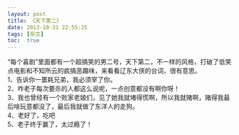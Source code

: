 ```yaml
---
layout: post
title: 《天下第二》
date: 2013-10-31 22:55:25
tags: [杂文]
toc:  true
---
```


“每个喜剧”里面都有一个超搞笑的男二号，天下第二，不一样的风格，打破了低笑点电影和不知所云的疯搞恶趣味，来看看辽东大侠的台词，很有意思。  
1、告诉你一噩耗兄弟，我必须宰了你。  
2、咋老子每次要杀的人都这么说呢，一点创意都没有啊你呀！  
3、我也曾经有一个败家老娘们，见了她我就堵得慌啊，所以我就赌啊，赌得我最后啥玩意都没了，最后我就做了东洋人的走狗。  
4、老好了，吃吧  
5、老子终于赢了，太过瘾了！  
